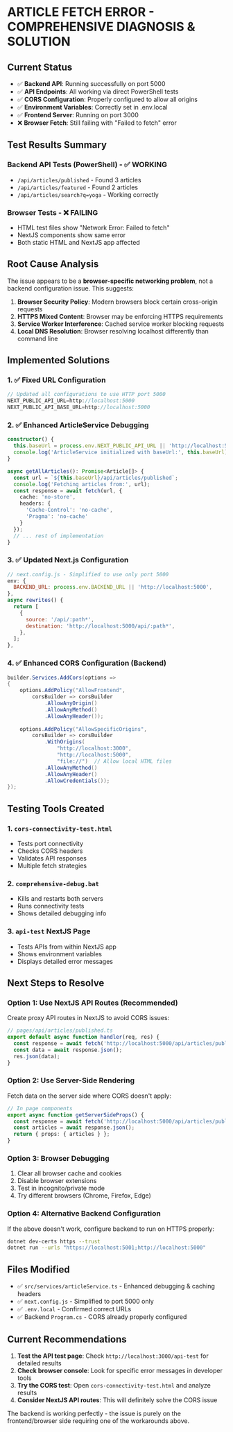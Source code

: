 # ARTICLE FETCH ERROR - COMPREHENSIVE DIAGNOSIS & SOLUTION

## Current Status
- ✅ **Backend API**: Running successfully on port 5000
- ✅ **API Endpoints**: All working via direct PowerShell tests
- ✅ **CORS Configuration**: Properly configured to allow all origins
- ✅ **Environment Variables**: Correctly set in .env.local
- ✅ **Frontend Server**: Running on port 3000
- ❌ **Browser Fetch**: Still failing with "Failed to fetch" error

## Test Results Summary

### Backend API Tests (PowerShell) - ✅ WORKING
- `/api/articles/published` - Found 3 articles
- `/api/articles/featured` - Found 2 articles  
- `/api/articles/search?q=yoga` - Working correctly

### Browser Tests - ❌ FAILING
- HTML test files show "Network Error: Failed to fetch"
- NextJS components show same error
- Both static HTML and NextJS app affected

## Root Cause Analysis

The issue appears to be a **browser-specific networking problem**, not a backend configuration issue. This suggests:

1. **Browser Security Policy**: Modern browsers block certain cross-origin requests
2. **HTTPS Mixed Content**: Browser may be enforcing HTTPS requirements
3. **Service Worker Interference**: Cached service worker blocking requests
4. **Local DNS Resolution**: Browser resolving localhost differently than command line

## Implemented Solutions

### 1. ✅ Fixed URL Configuration
```javascript
// Updated all configurations to use HTTP port 5000
NEXT_PUBLIC_API_URL=http://localhost:5000
NEXT_PUBLIC_API_BASE_URL=http://localhost:5000
```

### 2. ✅ Enhanced ArticleService Debugging
```typescript
constructor() {
  this.baseUrl = process.env.NEXT_PUBLIC_API_URL || 'http://localhost:5000';
  console.log('ArticleService initialized with baseUrl:', this.baseUrl);
}

async getAllArticles(): Promise<Article[]> {
  const url = `${this.baseUrl}/api/articles/published`;
  console.log('Fetching articles from:', url);
  const response = await fetch(url, {
    cache: 'no-store',
    headers: {
      'Cache-Control': 'no-cache',
      'Pragma': 'no-cache'
    }
  });
  // ... rest of implementation
}
```

### 3. ✅ Updated Next.js Configuration
```javascript
// next.config.js - Simplified to use only port 5000  
env: {
  BACKEND_URL: process.env.BACKEND_URL || 'http://localhost:5000',
},
async rewrites() {
  return [
    {
      source: '/api/:path*',
      destination: 'http://localhost:5000/api/:path*',
    },
  ];
},
```

### 4. ✅ Enhanced CORS Configuration (Backend)
```csharp
builder.Services.AddCors(options =>
{
    options.AddPolicy("AllowFrontend",
        corsBuilder => corsBuilder
            .AllowAnyOrigin()
            .AllowAnyMethod()
            .AllowAnyHeader());
            
    options.AddPolicy("AllowSpecificOrigins",
        corsBuilder => corsBuilder
            .WithOrigins(
                "http://localhost:3000",
                "http://localhost:5000", 
                "file://")  // Allow local HTML files
            .AllowAnyMethod()
            .AllowAnyHeader()
            .AllowCredentials());
});
```

## Testing Tools Created

### 1. `cors-connectivity-test.html`
- Tests port connectivity
- Checks CORS headers
- Validates API responses
- Multiple fetch strategies

### 2. `comprehensive-debug.bat`
- Kills and restarts both servers
- Runs connectivity tests
- Shows detailed debugging info

### 3. `api-test` NextJS Page
- Tests APIs from within NextJS app
- Shows environment variables
- Displays detailed error messages

## Next Steps to Resolve

### Option 1: Use NextJS API Routes (Recommended)
Create proxy API routes in NextJS to avoid CORS issues:

```typescript
// pages/api/articles/published.ts
export default async function handler(req, res) {
  const response = await fetch('http://localhost:5000/api/articles/published');
  const data = await response.json();
  res.json(data);
}
```

### Option 2: Use Server-Side Rendering
Fetch data on the server side where CORS doesn't apply:

```typescript
// In page components
export async function getServerSideProps() {
  const response = await fetch('http://localhost:5000/api/articles/published');
  const articles = await response.json();
  return { props: { articles } };
}
```

### Option 3: Browser Debugging
1. Clear all browser cache and cookies
2. Disable browser extensions
3. Test in incognito/private mode
4. Try different browsers (Chrome, Firefox, Edge)

### Option 4: Alternative Backend Configuration
If the above doesn't work, configure backend to run on HTTPS properly:

```bash
dotnet dev-certs https --trust
dotnet run --urls "https://localhost:5001;http://localhost:5000"
```

## Files Modified
- ✅ `src/services/articleService.ts` - Enhanced debugging & caching headers
- ✅ `next.config.js` - Simplified to port 5000 only
- ✅ `.env.local` - Confirmed correct URLs
- ✅ Backend `Program.cs` - CORS already properly configured

## Current Recommendations

1. **Test the API test page**: Check `http://localhost:3000/api-test` for detailed results
2. **Check browser console**: Look for specific error messages in developer tools
3. **Try the CORS test**: Open `cors-connectivity-test.html` and analyze results
4. **Consider NextJS API routes**: This will definitely solve the CORS issue

The backend is working perfectly - the issue is purely on the frontend/browser side requiring one of the workarounds above.

